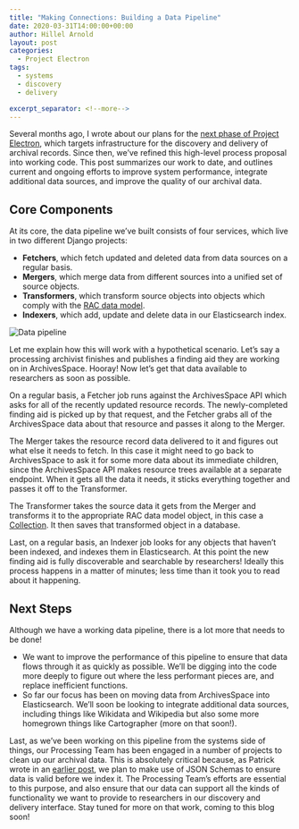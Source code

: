 ```yaml
---
title: "Making Connections: Building a Data Pipeline"
date: 2020-03-31T14:00:00+00:00
author: Hillel Arnold
layout: post
categories:
  - Project Electron
tags:
  - systems
  - discovery
  - delivery

excerpt_separator: <!--more-->
---
```


Several months ago, I wrote about our plans for the [next phase of Project Electron](https://blog.rockarch.org/setting-sail-the-next-leg-of-project-electron), which targets infrastructure for the discovery and delivery of archival records. Since then, we’ve refined this high-level process proposal into working code. This post summarizes our work to date, and outlines current and ongoing efforts to improve system performance, integrate additional data sources, and improve the quality of our archival data.

<!--more-->

## Core Components

At its core, the data pipeline we’ve built consists of four services, which live in two different Django projects:
- **Fetchers**, which fetch updated and deleted data from data sources on a regular basis.
- **Mergers**, which merge data from different sources into a unified set of source objects.
- **Transformers**, which transform source objects into objects which comply with the [RAC data model](https://github.com/RockefellerArchiveCenter/rac-data-model/wiki).
- **Indexers**, which add, update and delete data in our Elasticsearch index.

![Data pipeline]({{site.baseurl}}/assets/img/2020/03/data_pipeline.png)

Let me explain how this will work with a hypothetical scenario. Let’s say a processing archivist finishes and publishes a finding aid they are working on in ArchivesSpace. Hooray! Now let’s get that data available to researchers as soon as possible.

On a regular basis, a Fetcher job runs against the ArchivesSpace API which asks for all of the recently updated resource records. The newly-completed finding aid is picked up by that request, and the Fetcher grabs all of the ArchivesSpace data about that resource and passes it along to the Merger.

The Merger takes the resource record data delivered to it and figures out what else it needs to fetch. In this case it might need to go back to ArchivesSpace to ask it for some more data about its immediate children, since the ArchivesSpace API makes resource trees available at a separate endpoint. When it gets all the data it needs, it sticks everything together and passes it off to the Transformer.

The Transformer takes the source data it gets from the Merger and transforms it to the appropriate RAC data model object, in this case a [Collection](https://github.com/RockefellerArchiveCenter/rac-data-model/wiki#rac-collection-a-pcdmcollection). It then saves that transformed object in a database.

Last, on a regular basis, an Indexer job looks for any objects that haven’t been indexed, and indexes them in Elasticsearch. At this point the new finding aid is fully discoverable and searchable by researchers! Ideally this process happens in a matter of minutes; less time than it took you to read about it happening.

## Next Steps

Although we have a working data pipeline, there is a lot more that needs to be done!
- We want to improve the performance of this pipeline to ensure that data flows through it as quickly as possible. We’ll be digging into the code more deeply to figure out where the less performant pieces are, and replace inefficient functions.
- So far our focus has been on moving data from ArchivesSpace into Elasticsearch. We’ll soon be looking to integrate additional data sources, including things like Wikidata and Wikipedia but also some more homegrown things like Cartographer (more on that soon!).

Last, as we’ve been working on this pipeline from the systems side of things, our Processing Team has been engaged in a number of projects to clean up our archival data. This is absolutely critical because, as Patrick wrote in an [earlier post](https://blog.rockarch.org/exceptional-validation), we plan to make use of JSON Schemas to ensure data is valid before we index it. The Processing Team’s efforts are essential to this purpose, and also ensure that our data can support all the kinds of functionality we want to provide to researchers in our discovery and delivery interface. Stay tuned for more on that work, coming to this blog soon!
